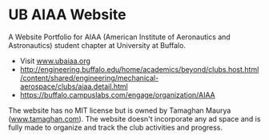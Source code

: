 # UB AIAA Website

A Website Portfolio for AIAA (American Institute of Aeronautics and Astronautics) student chapter at University at Buffalo.

- Visit www.ubaiaa.org
- http://engineering.buffalo.edu/home/academics/beyond/clubs.host.html/content/shared/engineering/mechanical-aerospace/clubs/aiaa.detail.html
- https://buffalo.campuslabs.com/engage/organization/AIAA

The website has no MIT license but is owned by Tamaghan Maurya (www.tamaghan.com). The website doesn't incorporate any ad space and is fully made to organize and track the club activities and progress. 

